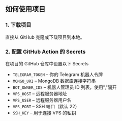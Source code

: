 ## 如何使用项目

### 1. 下载项目
直接从 GitHub 克隆或下载项目到本地。

### 2. 配置 GitHub Action 的 Secrets
在项目的 GitHub 仓库中设置以下 Secrets

- `TELEGRAM_TOKEN` – 你的 Telegram 机器人令牌
- `MONGO_URI` – MongoDB 数据库连接字符串
- `BOT_OWNER_IDS` – 机器人管理员 ID 列表，使用","隔开
- `VPS_HOST` – 远程服务器地址
- `VPS_USER` – 远程服务器用户名
- `VPS_PORT` – SSH 端口（默认 22）
- `SSH_KEY` – 用于连接 VPS 的私钥
